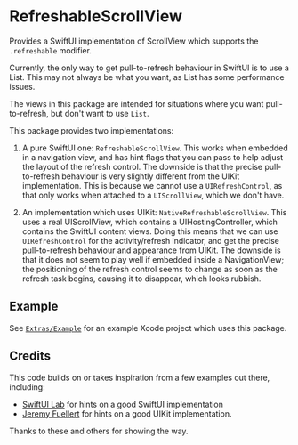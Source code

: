 # RefreshableScrollView

Provides a SwiftUI implementation of ScrollView which supports the `.refreshable` modifier.

Currently, the only way to get pull-to-refresh behaviour in SwiftUI is to use a List. This may not always be what you want, as List has some performance issues.
  
The views in this package are intended for situations where you want pull-to-refresh, but
don't want to use `List`.

This package provides two implementations:

1. A pure SwiftUI one: `RefreshableScrollView`. This works when embedded in a navigation view, and has hint flags that you can pass to help adjust the layout of the refresh control. The downside is that the precise pull-to-refresh behaviour is very slightly different from the UIKit implementation. This is because we cannot use a `UIRefreshControl`, as that only works when attached to a `UIScrollView`, which we don't have.

2. An implementation which uses UIKit: `NativeRefreshableScrollView`. This uses a real UIScrollView, which contains a UIHostingController, which contains the SwiftUI content views. Doing this means that we can use `UIRefreshControl` for the activity/refresh indicator, and get the precise pull-to-refresh behaviour and appearance from UIKit. The downside is that it does not seem to play well if embedded inside a NavigationView; the positioning of the refresh control seems to change as soon as the refresh task begins, causing it to disappear, which looks rubbish. 

## Example

See [`Extras/Example`](https://github.com/elegantchaos/RefreshableScrollView/tree/main/Extras/Example) for an example Xcode project which uses this package.

## Credits

This code builds on or takes inspiration from a few examples out there, including:
 
- [SwiftUI Lab](https://swiftui-lab.com/scrollview-pull-to-refresh/) for hints on a good SwiftUI implementation
- [Jeremy Fuellert](https://gist.github.com/jfuellert/67e91df63394d7c9b713419ed8e2beb7) for hints on a good UIKit implementation.

Thanks to these and others for showing the way.
